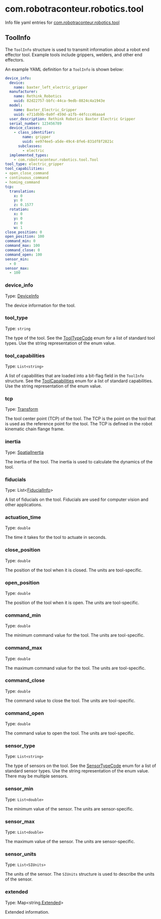 # com.robotraconteur.robotics.tool

Info file yaml entries for [com.robotraconteur.robotics.tool](../group1/com.robotraconteur.robotics.tool.md)

## ToolInfo

The `ToolInfo` structure is used to transmit information about a robot end effector tool. Example
tools include grippers, welders, and other end effectors.

An example YAML definition for a `ToolInfo` is shown below:

```yaml
device_info:
  device:
    name: baxter_left_electric_gripper
  manufacturer:
    name: Rethink_Robotics
    uuid: 82d22757-bbfc-44ca-9edb-8824c4a1943e
  model:
    name: Baxter_Electric_Gripper
    uuid: e711db9b-0a9f-459d-a1fb-44fccc46aaa4
  user_description: Rethink Robotics Baxter Electric Gripper
  serial_number: 123456789
  device_classes:
    - class_identifier:
        name: gripper
        uuid: ee974ee5-a5de-49c4-8fe6-831df8f2821c
      subclasses: 
        - electric
  implemented_types:
    - com.robotraconteur.robotics.tool.Tool
tool_type: electric_gripper
tool_capabilities:
- open_close_command
- continuous_command
- homing_command
tcp:
  translation:
    x: 0
    y: 0
    z: 0.1577
  rotation:
    x: 0
    y: 0
    z: 0
    w: 1
close_position: 0
open_position: 100
command_min: 0
command_max: 100
command_close: 0
command_open: 100
sensor_min:
  - 0
sensor_max:
  - 100
```

### device_info

Type: [DeviceInfo](device.md#deviceinfo)

The device information for the tool.

### tool_type

Type: `string`

The type of the tool. See the [ToolTypeCode](../group1/com.robotraconteur.robotics.tool.md#tooltypecode) enum for a 
list of standard tool types. Use the string representation of the enum value.

### tool_capabilities

Type: `List<string>`

A list of capabilities that are loaded into a bit-flag field in the `ToolInfo` structure. See
the [ToolCapabilities](../group1/com.robotraconteur.robotics.tool.md#toolcapabilities)
enum for a list of
standard capabilities. Use the string representation of the enum value.

### tcp

Type: [Transform](../group1/com.robotraconteur.geometry.md#transform)

The tool center point (TCP) of the tool. The TCP is the point on the tool that is used as the reference point for
the tool. The TCP is defined in the robot kinematic chain flange frame.

### inertia

Type: [SpatialInertia](../group1/com.robotraconteur.geometry.md#spatialinertia)

The inertia of the tool. The inertia is used to calculate the dynamics of the tool.

### fiducials

Type: List&lt;[FiducialInfo](fiducial.md)&gt;

A list of fiducials on the tool. Fiducials are used for computer vision and other applications.

### actuation_time

Type: `double`

The time it takes for the tool to actuate in seconds.

### close_position

Type: `double`

The position of the tool when it is closed. The units are tool-specific.

### open_position

Type: `double`

The position of the tool when it is open. The units are tool-specific.

### command_min

Type: `double`

The minimum command value for the tool. The units are tool-specific.

### command_max

Type: `double`

The maximum command value for the tool. The units are tool-specific.

### command_close

Type: `double`

The command value to close the tool. The units are tool-specific.

### command_open

Type: `double`

The command value to open the tool. The units are tool-specific.

### sensor_type

Type: `List<string>`

The type of sensors on the tool. 
See the [SensorTypeCode](../group1/com.robotraconteur.robotics.tool.md#sensortypecode) enum for a list of standard sensor types.
Use the string representation of the enum value. There may be multiple sensors.

### sensor_min

Type: `List<double>`

The minimum value of the sensor. The units are sensor-specific.

### sensor_max

Type: `List<double>`

The maximum value of the sensor. The units are sensor-specific.

### sensor_units

Type: `List<SIUnits>`

The units of the sensor. The `SIUnits` structure is used to describe the units of the sensor.

### extended

Type: Map&lt;string,[Extended](extended.md)&gt;

Extended information.
